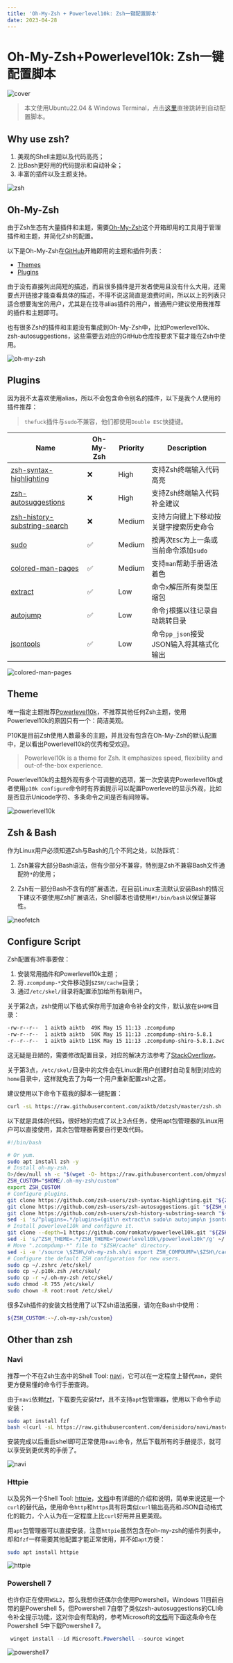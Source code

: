 ```yaml
---
title: 'Oh-My-Zsh + Powerlevel10k: Zsh一键配置脚本'
date: 2023-04-28
---
```


# Oh-My-Zsh+Powerlevel10k: Zsh一键配置脚本

![cover](https://s2.loli.net/2023/04/30/5UB3Dy8V4Fnim7c.webp)

> 本文使用Ubuntu22.04 & Windows Terminal，点击[这里](#configure-script)直接跳转到自动配置脚本。

## Why use zsh?

1. 美观的Shell主题以及代码高亮；
2. 比Bash更好用的代码提示和自动补全；
3. 丰富的插件以及主题支持。

![zsh](https://s2.loli.net/2023/04/28/HTpzjv492FYQin3.webp)

## Oh-My-Zsh

由于Zsh生态有大量插件和主题，需要[Oh-My-Zsh](https://ohmyz.sh/)这个开箱即用的工具用于管理插件和主题，并简化Zsh的配置。

以下是Oh-My-Zsh在[GitHub](https://github.com/ohmyzsh/ohmyzsh)开箱即用的主题和插件列表：

- [Themes](https://github.com/ohmyzsh/ohmyzsh/wiki/Themes)
- [Plugins](https://github.com/ohmyzsh/ohmyzsh/wiki/Plugins)

由于没有直接列出简短的描述，而且很多插件是开发者使用且没有什么大用，还需要点开链接才能查看具体的描述，不得不说这简直是浪费时间，所以以上的列表只适合想要淘宝的用户，尤其是在找寻alias插件的用户，普通用户建议使用我推荐的插件和主题即可。

也有很多Zsh的插件和主题没有集成到Oh-My-Zsh中，比如Powerlevel10k、zsh-autosuggestions，这些需要去对应的GitHub仓库按要求下载才能在Zsh中使用。

![oh-my-zsh](https://s2.loli.net/2023/04/28/RBd4Tlu9xstwcLV.webp)

## Plugins

因为我不太喜欢使用alias，所以不会包含命令别名的插件，以下是我个人使用的插件推荐：

> `thefuck`插件与`sudo`不兼容，他们都使用`Double ESC`快捷键。

| Name                                                                                          | Oh-My-Zsh | Priority | Description                |
|-----------------------------------------------------------------------------------------------|-----------|----------|----------------------------|
| [zsh-syntax-highlighting](https://github.com/zsh-users/zsh-syntax-highlighting)               | ❌         | High     | 支持Zsh终端输入代码高亮              |
| [zsh-autosuggestions](https://github.com/zsh-users/zsh-autosuggestions)                       | ❌         | High     | 支持Zsh终端输入代码补全建议            |
| [zsh-history-substring-search](https://github.com/zsh-users/zsh-history-substring-search)     | ❌         | Medium   | 支持方向键上下移动按关键字搜索历史命令        |
| [sudo](https://github.com/ohmyzsh/ohmyzsh/tree/master/plugins/sudo)                           | ✅         | Medium   | 按两次`ESC`为上一条或当前命令添加`sudo`  |
| [colored-man-pages](https://github.com/ohmyzsh/ohmyzsh/tree/master/plugins/colored-man-pages) | ✅         | Medium   | 支持`man`帮助手册语法着色            |
| [extract](https://github.com/le0me55i/zsh-extract)                                            | ✅         | Low      | 命令`x`解压所有类型压缩包             |
| [autojump](https://github.com/wting/autojump)                                                 | ✅         | Low      | 命令`j`根据以往记录自动跳转目录          |
| [jsontools](https://github.com/ohmyzsh/ohmyzsh/tree/master/plugins/jsontools)                 | ✅         | Low      | 命令`pp_json`接受JSON输入将其格式化输出 |

![colored-man-pages](https://s2.loli.net/2023/04/28/LwzD2PlKbQE8MAY.webp)

## Theme

唯一指定主题推荐[Powerlevel10k](https://github.com/romkatv/powerlevel10k)，不推荐其他任何Zsh主题，使用Powerlevel10k的原因只有一个：简洁美观。

P10K是目前Zsh使用人数最多的主题，并且没有包含在Oh-My-Zsh的默认配置中，足以看出Powerlevel10k的优秀和受欢迎。

> Powerlevel10k is a theme for Zsh. It emphasizes speed, flexibility and out-of-the-box experience.

Powerlevel10k的主题外观有多个可调整的选项，第一次安装完Powerlevel10k或者使用`p10k configure`命令时有界面提示可以配置Powerlevel的显示外观，比如是否显示Unicode字符、多条命令之间是否有间隙等。

![powerlevel10k](https://s2.loli.net/2023/04/28/AeXJUaTC2wO5LWp.webp)

## Zsh & Bash

作为Linux用户必须知道Zsh与Bash的几个不同之处，以防踩坑：

1. Zsh兼容大部分Bash语法，但有少部分不兼容，特别是Zsh不兼容Bash文件通配符`*`的使用；

2. Zsh有一部分Bash不含有的扩展语法，在目前Linux主流默认安装Bash的情况下建议不要使用Zsh扩展语法，Shell脚本也请使用`#!/bin/bash`以保证兼容性。

![neofetch](https://s2.loli.net/2023/04/28/Ewq3DWg7lcj1Tsx.webp)

## Configure Script

Zsh配置有3件事要做：

1. 安装常用插件和Powerlevel10k主题；
2. 将`.zcompdump-*`文件移动到`$ZSH/cache`目录；
3. 通过`/etc/skel/`目录将配置添加给所有新用户。

关于第2点，zsh使用以下格式保存用于加速命令补全的文件，默认放在`$HOME`目录：

```bash
-rw-r--r--  1 aiktb aiktb  49K May 15 11:13 .zcompdump
-rw-r--r--  1 aiktb aiktb  50K May 15 11:13 .zcompdump-shiro-5.8.1
-r--r--r--  1 aiktb aiktb 115K May 15 11:13 .zcompdump-shiro-5.8.1.zwc
```

这无疑是丑陋的，需要修改配置目录，对应的解决方法参考了[StackOverflow](https://stackoverflow.com/questions/62931101/i-have-multiple-files-of-zcompdump-why-do-i-have-multiple-files-of-these/76332959#76332959)。

关于第3点，`/etc/skel/`目录中的文件会在Linux新用户创建时自动复制到对应的`home`目录中，这样就免去了为每一个用户重新配置zsh之苦。

建议使用以下命令下载我的脚本一键配置：

```bash
curl -sL https://raw.githubusercontent.com/aiktb/dotzsh/master/zsh.sh | bash && zsh
```

以下就是具体的代码，很好地的完成了以上3点任务，使用apt包管理器的Linux用户可以直接使用，其余包管理器需要自行更改代码。

```bash
#!/bin/bash

# Or yum.
sudo apt install zsh -y
# Install oh-my-zsh.
0>/dev/null sh -c "$(wget -O- https://raw.githubusercontent.com/ohmyzsh/ohmyzsh/master/tools/install.sh)"
ZSH_CUSTOM="$HOME/.oh-my-zsh/custom"
export ZSH_CUSTOM
# Configure plugins.
git clone https://github.com/zsh-users/zsh-syntax-highlighting.git "${ZSH_CUSTOM}"/plugins/zsh-syntax-highlighting
git clone https://github.com/zsh-users/zsh-autosuggestions.git "${ZSH_CUSTOM}"/plugins/zsh-autosuggestions
git clone https://github.com/zsh-users/zsh-history-substring-search "${ZSH_CUSTOM}"/plugins/zsh-history-substring-search
sed -i 's/^plugins=.*/plugins=(git\n extract\n sudo\n autojump\n jsontools\n colored-man-pages\n zsh-autosuggestions\n zsh-syntax-highlighting\n zsh-history-substring-search\n)/g' ~/.zshrc
# Install powerlevel10k and configure it.
git clone --depth=1 https://github.com/romkatv/powerlevel10k.git "${ZSH_CUSTOM}"/themes/powerlevel10k
sed -i 's/^ZSH_THEME=.*/ZSH_THEME="powerlevel10k\/powerlevel10k"/g' ~/.zshrc
# Move ".zcompdump-*" file to "$ZSH/cache" directory.
sed -i -e '/source \$ZSH\/oh-my-zsh.sh/i export ZSH_COMPDUMP=\$ZSH\/cache\/.zcompdump-\$HOST' ~/.zshrc
# Configure the default ZSH configuration for new users.
sudo cp ~/.zshrc /etc/skel/
sudo cp ~/.p10k.zsh /etc/skel/
sudo cp -r ~/.oh-my-zsh /etc/skel/
sudo chmod -R 755 /etc/skel/
sudo chown -R root:root /etc/skel/
```

很多Zsh插件的安装文档使用了以下Zsh语法拓展，请勿在Bash中使用：

```zsh
${ZSH_CUSTOM:-~/.oh-my-zsh/custom}
```

## Other than zsh

### Navi

推荐一个不在Zsh生态中的Shell Tool: [navi](https://github.com/denisidoro/navi)，它可以在一定程度上替代`man`，提供更方便易懂的命令行手册查询。

由于`navi`依赖[fzf](https://github.com/junegunn/fzf)，下载要先安装fzf，且不支持`apt`包管理器，使用以下命令手动安装：

```bash
sudo apt install fzf
bash <(curl -sL https://raw.githubusercontent.com/denisidoro/navi/master/scripts/install)
```

安装完成以后重启shell即可正常使用`navi`命令，然后下载所有的手册提示，就可以享受到更优秀的手册了。

![navi](https://s2.loli.net/2023/04/29/tA86jhHdYQf5NZG.webp)

### Httpie

以及另外一个Shell Tool: [httpie](https://github.com/httpie/httpie)，[文档](https://httpie.io/docs/cli)中有详细的介绍和说明，简单来说这是一个`curl`的替代品，使用命令`http`和`https`具有将类似`curl`输出高亮和JSON自动格式化的能力，个人认为在一定程度上比`curl`好用并且更美观。

用`apt`包管理器可以直接安装，注意`httpie`虽然包含在oh-my-zsh的插件列表中，却和`fzf`一样需要其他配置才能正常使用，并不如`apt`方便：

```bash
sudo apt install httpie
```

![httpie](https://s2.loli.net/2023/04/30/NgYIk2xDApd6wKU.webp)

### Powershell 7

也许你正在使用`WSL2`，那么我想你还偶尔会使用Powershell，Windows 11目前自带的是Powershell 5，但Powershell 7自带了类似zsh-autosuggestions的CLI命令补全提示功能，这对你会有帮助的，参考Microsoft的[文档](https://learn.microsoft.com/zh-cn/powershell/scripting/install/installing-powershell-on-windows?view=powershell-7.3#install-powershell-using-winget-recommended)用下面这条命令在Powershell 5中下载Powershell 7。

```powershell
 winget install --id Microsoft.Powershell --source winget
```

![powershell7](https://s2.loli.net/2023/05/27/mvWkCA35KdRYzr4.webp)
